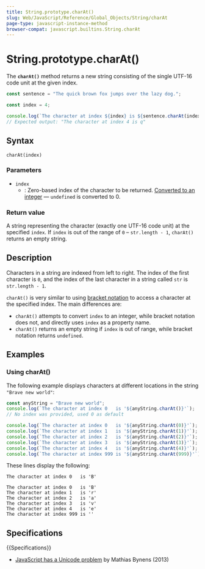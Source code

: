 ```yaml
---
title: String.prototype.charAt()
slug: Web/JavaScript/Reference/Global_Objects/String/charAt
page-type: javascript-instance-method
browser-compat: javascript.builtins.String.charAt
---
```


# String.prototype.charAt()

The **`charAt()`** method returns a new string consisting of the single UTF-16 code unit at the given index.


```js interactive-example
const sentence = "The quick brown fox jumps over the lazy dog.";

const index = 4;

console.log(`The character at index ${index} is ${sentence.charAt(index)}`);
// Expected output: "The character at index 4 is q"
```

## Syntax

```js-nolint
charAt(index)
```

### Parameters

- `index`
  - : Zero-based index of the character to be returned. [Converted to an integer](/en-US/docs/Web/JavaScript/Reference/Global_Objects/Number#integer_conversion) — `undefined` is converted to 0.

### Return value

A string representing the character (exactly one UTF-16 code unit) at the specified `index`. If `index` is out of the range of `0` – `str.length - 1`, `charAt()` returns an empty string.

## Description

Characters in a string are indexed from left to right. The index of the first character is `0`, and the index of the last character in a string called `str` is `str.length - 1`.


`charAt()` is very similar to using [bracket notation](/en-US/docs/Web/JavaScript/Reference/Operators/Property_accessors#bracket_notation) to access a character at the specified index. The main differences are:

- `charAt()` attempts to convert `index` to an integer, while bracket notation does not, and directly uses `index` as a property name.
- `charAt()` returns an empty string if `index` is out of range, while bracket notation returns `undefined`.

## Examples

### Using charAt()

The following example displays characters at different locations in the string `"Brave new world"`:

```js
const anyString = "Brave new world";
console.log(`The character at index 0   is '${anyString.charAt()}'`);
// No index was provided, used 0 as default

console.log(`The character at index 0   is '${anyString.charAt(0)}'`);
console.log(`The character at index 1   is '${anyString.charAt(1)}'`);
console.log(`The character at index 2   is '${anyString.charAt(2)}'`);
console.log(`The character at index 3   is '${anyString.charAt(3)}'`);
console.log(`The character at index 4   is '${anyString.charAt(4)}'`);
console.log(`The character at index 999 is '${anyString.charAt(999)}'`);
```

These lines display the following:

```plain
The character at index 0   is 'B'

The character at index 0   is 'B'
The character at index 1   is 'r'
The character at index 2   is 'a'
The character at index 3   is 'v'
The character at index 4   is 'e'
The character at index 999 is ''
```


## Specifications

{{Specifications}}


- [JavaScript has a Unicode problem](https://mathiasbynens.be/notes/javascript-unicode) by Mathias Bynens (2013)